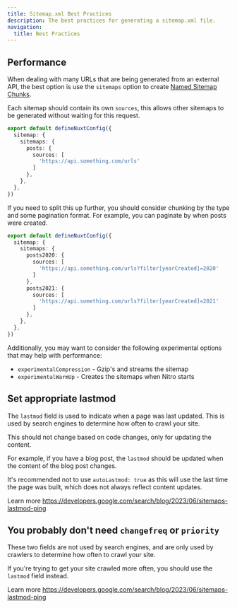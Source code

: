```yaml
---
title: Sitemap.xml Best Practices
description: The best practices for generating a sitemap.xml file.
navigation:
  title: Best Practices
---
```


## Performance

When dealing with many URLs that are being generated from an external API, the best option is use the `sitemaps`
option to create [Named Sitemap Chunks](/sitemap/guides/multi-sitemaps).

Each sitemap should contain its own `sources`, this allows other sitemaps to be generated without waiting for this request.

```ts
export default defineNuxtConfig({
  sitemap: {
    sitemaps: {
      posts: {
        sources: [
          'https://api.something.com/urls'
        ]
      },
    },
  },
})
```

If you need to split this up further, you should consider chunking by the type and some pagination format. For example,
you can paginate by when posts were created.

```ts
export default defineNuxtConfig({
  sitemap: {
    sitemaps: {
      posts2020: {
        sources: [
          'https://api.something.com/urls?filter[yearCreated]=2020'
        ]
      },
      posts2021: {
        sources: [
          'https://api.something.com/urls?filter[yearCreated]=2021'
        ]
      },
    },
  },
})
```

Additionally, you may want to consider the following experimental options that may help with performance:
- `experimentalCompression` - Gzip's and streams the sitemap
- `experimentalWarmUp` - Creates the sitemaps when Nitro starts

## Set appropriate lastmod

The `lastmod` field is used to indicate when a page was last updated. This is used by search engines to determine how often to crawl your site.

This should not change based on code changes, only for updating the content.

For example, if you have a blog post, the `lastmod` should be updated when the content of the blog post changes.

It's recommended not to use `autoLastmod: true` as this will use the last time the page was built, which does
not always reflect content updates.

Learn more https://developers.google.com/search/blog/2023/06/sitemaps-lastmod-ping

## You probably don't need `changefreq` or `priority`

These two fields are not used by search engines, and are only used by crawlers to determine how often to crawl your site.

If you're trying to get your site crawled more often, you should use the `lastmod` field instead.

Learn more https://developers.google.com/search/blog/2023/06/sitemaps-lastmod-ping
